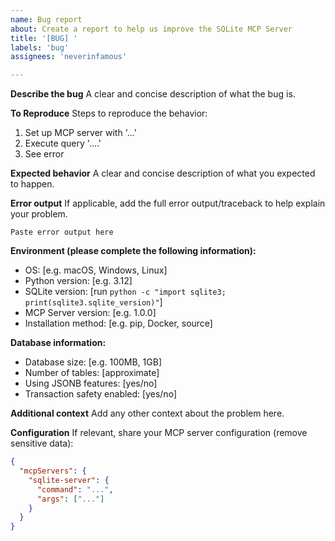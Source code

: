 ```yaml
---
name: Bug report
about: Create a report to help us improve the SQLite MCP Server
title: '[BUG] '
labels: 'bug'
assignees: 'neverinfamous'

---
```


**Describe the bug**
A clear and concise description of what the bug is.

**To Reproduce**
Steps to reproduce the behavior:
1. Set up MCP server with '...'
2. Execute query '....'
3. See error

**Expected behavior**
A clear and concise description of what you expected to happen.

**Error output**
If applicable, add the full error output/traceback to help explain your problem.

```
Paste error output here
```

**Environment (please complete the following information):**
 - OS: [e.g. macOS, Windows, Linux]
 - Python version: [e.g. 3.12]
 - SQLite version: [run `python -c "import sqlite3; print(sqlite3.sqlite_version)"`]
 - MCP Server version: [e.g. 1.0.0]
 - Installation method: [e.g. pip, Docker, source]

**Database information:**
 - Database size: [e.g. 100MB, 1GB]
 - Number of tables: [approximate]
 - Using JSONB features: [yes/no]
 - Transaction safety enabled: [yes/no]

**Additional context**
Add any other context about the problem here.

**Configuration**
If relevant, share your MCP server configuration (remove sensitive data):

```json
{
  "mcpServers": {
    "sqlite-server": {
      "command": "...",
      "args": ["..."]
    }
  }
}
```